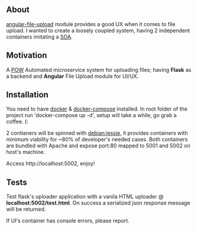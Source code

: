 ## About

[angular-file-upload](https://github.com/nervgh/angular-file-upload) module provides a good UX when it comes to file upload.
I wanted to create a loosely coupled system, having 2  independent containers imitating a [SOA](https://en.wikipedia.org/wiki/Service-oriented_architecture).

## Motivation

A [POW](https://en.wikipedia.org/wiki/Proof-of-work_system) Automated microservice system for uploading files; having **Flask** as a backend and **Angular** File Upload module for UI/UX.

## Installation

You need to have [docker](https://docs.docker.com/engine/installation/) & [docker-compose](https://docs.docker.com/compose/install/) installed.
In root folder of the project run 'docker-compose up -d', setup will take a while, go grab a coffee. (:

2 contianers will be spinned with [debian:jessie](https://www.debian.org/releases/jessie/), it provides containers with minimum viability for ~80% of developer's needed cases.
Both containers are bundled with Apache and expose port:80 mapped to 5001 and 5002 on host's machine.

Access http://localhost:5002, enjoy!

## Tests

Test flask's uploader application with a vanila HTML uploader @ **localhost:5002/test.html**. 
On success a serialized json response message will be returned.

If UI's container has console errors, please report.